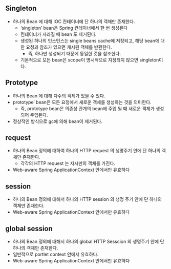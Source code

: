 
## Singleton 
- 하나의 Bean 에 대해 IOC 컨테이너에 단 하나의 객체만 존재한다.
  - ‘singleton’ bean은 Spring 컨테이너에서 한 번 생성된다
  - 컨테이너가 사라질 때 bean 도 제거된다.
  - 생성된 하나의 인스턴스는 single beans cache에 저장되고, 해당 bean에 대한 요청과 참조가 있으면 캐시된 객체를 반환한다.
    - 즉, 하나만 생성되기 때문에 동일한 것을 참조한다.
  - 기본적으로 모든 bean은 scope이 명시적으로 지정되지 않으면 singleton이다.

## Prototype
- 하나의 Bean 에 대해 다수의 객체가 있을 수 있다.
- prototype’ bean은 모든 요청에서 새로운 객체를 생성하는 것을 의미한다.
  - 즉, prototype bean은 의존성 관계의 bean에 주입 될 때 새로운 객체가 생성되어 주입된다. 
- 정상적인 방식으로 gc에 의해 bean이 제거된다.


## request
- 하나의 Bean 정의에 대하여 하나의 HTTP request 의 생명주기 안에 단 하나의 객체만 존재한다.
  - 각각의 HTTP request 는 자시만의 객체를 가진다.
- Web-aware Spring ApplicationContext 안에서만 유효하다

## session
- 하나의 Bean 정의에 대해서 하나의 HTTP session 의 생명 주기 안에 단 하나의 객체만 존재한다.
- Web-aware Spring ApplicationContext 안에서만 유효하다

## global session
- 하나의 Bean 정의에 대해서 하나의 global HTTP Sesscion 의 생명주기 안에 단 하나의 객체만 존재한다.
- 일반적으로 portlet context 안에서 유효하다.
- Web-aware Spring ApplicationContext 안에서만 유효하다